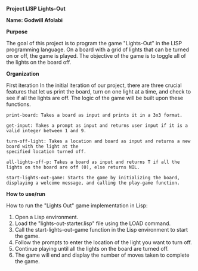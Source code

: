 **Project LISP Lights-Out**

**Name: Godwill Afolabi**

**Purpose**

The goal of this project is to program the game "Lights-Out" in the LISP programming language. On a board with a grid of lights that can be turned on or off, the game is played. The objective of the game is to toggle all of the lights on the board off.

**Organization**

First iteration
In the initial iteration of our project, there are three crucial features that let us print the board, turn on one light at a time, and check to see if all the lights are off. The logic of the game will be built upon these functions.

    print-board: Takes a board as input and prints it in a 3x3 format.

    get-input: Takes a prompt as input and returns user input if it is a valid integer between 1 and 9.

    turn-off-light: Takes a location and board as input and returns a new board with the light at the 
    specified location turned off.

    all-lights-off-p: Takes a board as input and returns T if all the lights on the board are off (0), else returns NIL.

    start-lights-out-game: Starts the game by initializing the board, displaying a welcome message, and calling the play-game function.

**How to use/run**

How to run the "Lights Out" game implementation in Lisp:

1. Open a Lisp environment.
2. Load the "lights-out-starter.lisp" file using the LOAD command.
3. Call the start-lights-out-game function in the Lisp environment to start the game.
4. Follow the prompts to enter the location of the light you want to turn off.
5. Continue playing until all the lights on the board are turned off.
6. The game will end and display the number of moves taken to complete the game.
